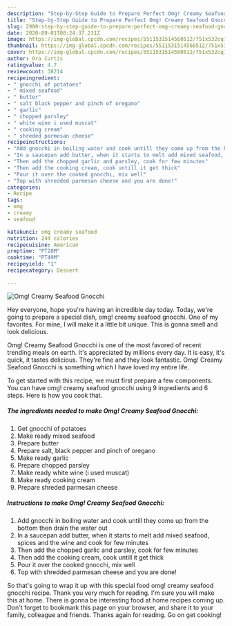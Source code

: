 ```yaml
---
description: "Step-by-Step Guide to Prepare Perfect Omg! Creamy Seafood Gnocchi"
title: "Step-by-Step Guide to Prepare Perfect Omg! Creamy Seafood Gnocchi"
slug: 2900-step-by-step-guide-to-prepare-perfect-omg-creamy-seafood-gnocchi
date: 2020-09-01T08:24:37.231Z
image: https://img-global.cpcdn.com/recipes/5511531514560512/751x532cq70/omg-creamy-seafood-gnocchi-recipe-main-photo.jpg
thumbnail: https://img-global.cpcdn.com/recipes/5511531514560512/751x532cq70/omg-creamy-seafood-gnocchi-recipe-main-photo.jpg
cover: https://img-global.cpcdn.com/recipes/5511531514560512/751x532cq70/omg-creamy-seafood-gnocchi-recipe-main-photo.jpg
author: Ora Curtis
ratingvalue: 4.7
reviewcount: 38214
recipeingredient:
- " gnocchi of potatoes"
- " mixed seafood"
- " butter"
- " salt black pepper and pinch of oregano"
- " garlic"
- " chopped parsley"
- " white wine i used muscat"
- " cooking cream"
- " shreded parmesan cheese"
recipeinstructions:
- "Add gnocchi in boiling water and cook untill they come up from the bottom then drain the water out"
- "In a saucepan add butter, when it starts to melt add mixed seafood, spices and the wine and cook for few minutes"
- "Then add the chopped garlic and parsley, cook for few minutes"
- "Then add the cooking cream, cook untill it get thick"
- "Pour it over the cooked gnocchi, mix well"
- "Top with shredded parmesan cheese and you are done!"
categories:
- Recipe
tags:
- omg
- creamy
- seafood

katakunci: omg creamy seafood 
nutrition: 244 calories
recipecuisine: American
preptime: "PT28M"
cooktime: "PT49M"
recipeyield: "1"
recipecategory: Dessert

---
```



![Omg! Creamy Seafood Gnocchi](https://img-global.cpcdn.com/recipes/5511531514560512/751x532cq70/omg-creamy-seafood-gnocchi-recipe-main-photo.jpg)

Hey everyone, hope you're having an incredible day today. Today, we're going to prepare a special dish, omg! creamy seafood gnocchi. One of my favorites. For mine, I will make it a little bit unique. This is gonna smell and look delicious.

Omg! Creamy Seafood Gnocchi is one of the most favored of recent trending meals on earth. It's appreciated by millions every day. It is easy, it's quick, it tastes delicious. They're fine and they look fantastic. Omg! Creamy Seafood Gnocchi is something which I have loved my entire life.




To get started with this recipe, we must first prepare a few components. You can have omg! creamy seafood gnocchi using 9 ingredients and 6 steps. Here is how you cook that.

<!--inarticleads1-->

##### The ingredients needed to make Omg! Creamy Seafood Gnocchi:

1. Get  gnocchi of potatoes
1. Make ready  mixed seafood
1. Prepare  butter
1. Prepare  salt, black pepper and pinch of oregano
1. Make ready  garlic
1. Prepare  chopped parsley
1. Make ready  white wine (i used muscat)
1. Make ready  cooking cream
1. Prepare  shreded parmesan cheese




<!--inarticleads2-->

##### Instructions to make Omg! Creamy Seafood Gnocchi:

1. Add gnocchi in boiling water and cook untill they come up from the bottom then drain the water out
1. In a saucepan add butter, when it starts to melt add mixed seafood, spices and the wine and cook for few minutes
1. Then add the chopped garlic and parsley, cook for few minutes
1. Then add the cooking cream, cook untill it get thick
1. Pour it over the cooked gnocchi, mix well
1. Top with shredded parmesan cheese and you are done!




So that's going to wrap it up with this special food omg! creamy seafood gnocchi recipe. Thank you very much for reading. I'm sure you will make this at home. There is gonna be interesting food at home recipes coming up. Don't forget to bookmark this page on your browser, and share it to your family, colleague and friends. Thanks again for reading. Go on get cooking!

